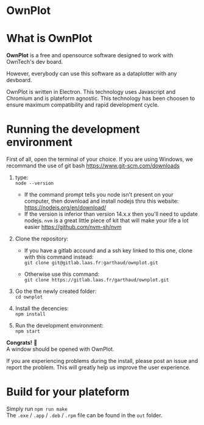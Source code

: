 OwnPlot
=======

What is OwnPlot
===============

**OwnPlot** is a free and opensource software designed to work with OwnTech's dev board.

However, everybody can use this software as a dataplotter with any devboard.

OwnPlot is written in Electron. This technology uses Javascript and Chromium and is plateform agnostic.
This technology has been choosen to ensure maximum compatibility and rapid development cycle.

Running the development environment
===================================

First of all, open the terminal of your choice.
If you are using Windows, we recommand the use of git bash https://www.git-scm.com/downloads

1. type: \
    `node --version`
    * If the command prompt tells you node isn't present on your computer, then download and install nodejs thru this website:
        https://nodejs.org/en/download/
    * If the version is inferior than version 14.x.x then you'll need to update nodejs. `nvm` is a great little piece of kit that will make your life a lot easier   https://github.com/nvm-sh/nvm
2. Clone the repository:
    * If you have a gitlab accound and a ssh key linked to this one, clone with this command instead: \
    `git clone git@gitlab.laas.fr:garthaud/ownplot.git`

    * Otherwise use this command: \
    `git clone https://gitlab.laas.fr/garthaud/ownplot.git`

3. Go the the newly created folder: \
`cd ownplot`

4. Install the decencies: \
`npm install`

5. Run the development environment: \
`npm start`

**Congrats!** 🥳 \
A window should be opened with OwnPlot.

If you are experiencing problems during the install, please post an issue and report the problem. This will greatly help us improve the user experience.

Build for your plateform
========================

Simply run `npm run make` \
The `.exe` / `.app` / `.deb` / `.rpm` file can be found in the `out` folder.
